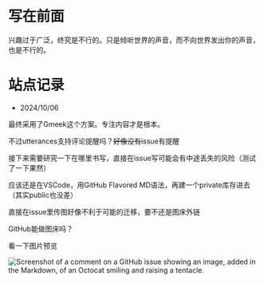 # 写在前面
兴趣过于广泛，终究是不行的。只是倾听世界的声音，而不向世界发出你的声音，也是不行的。

# 站点记录
- 2024/10/06

最终采用了Gmeek这个方案。专注内容才是根本。 

不过utterances支持评论提醒吗？~~好像没有~~issue有提醒

接下来需要研究一下在哪里书写，直接在issue写可能会有中途丢失的风险（测试了一下果然） 

应该还是在VSCode，用GitHub Flavored MD语法，再建一个private库存进去（其实public也没差）

直接在issue里传图好像不利于可能的迁移，要不还是图床外链

GitHub能做图床吗？

看一下图片预览

![Screenshot of a comment on a GitHub issue showing an image, added in the Markdown, of an Octocat smiling and raising a tentacle.](https://myoctocat.com/assets/images/base-octocat.svg)

